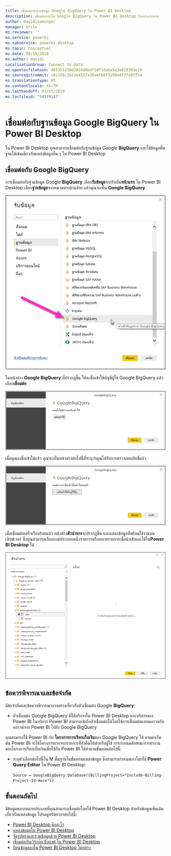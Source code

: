 ```yaml
---
title: เชื่อมต่อกับฐานข้อมูล Google BigQuery ใน Power BI Desktop
description: เชื่อมต่อและใช้ Google BigQuery ใน Power BI Desktop ได้อย่างง่ายดาย
author: davidiseminger
manager: kfile
ms.reviewer: ''
ms.service: powerbi
ms.subservice: powerbi-desktop
ms.topic: conceptual
ms.date: 09/19/2018
ms.author: davidi
LocalizationGroup: Connect to data
ms.openlocfilehash: d65355210d2824d0bdf5df1da6a5a3e826392e18
ms.sourcegitcommit: c8c126c1b2ab4527a16a4fb8f5208e0f7fa5ff5a
ms.translationtype: HT
ms.contentlocale: th-TH
ms.lasthandoff: 01/15/2019
ms.locfileid: "54279147"
---
```

# <a name="connect-to-a-google-bigquery-database-in-power-bi-desktop"></a>เชื่อมต่อกับฐานข้อมูล Google BigQuery ใน Power BI Desktop
ใน Power BI Desktop คุณสามารถเชื่อมต่อกับฐานข้อมูล Google **BigQuery** และใช้ข้อมูลพื้นฐานได้เช่นเดียวกับแหล่งข้อมูลอื่น ๆ ใน Power BI Desktop

## <a name="connect-to-google-bigquery"></a>เชื่อมต่อกับ Google BigQuery
การเชื่อมต่อกับฐานข้อมูล Google **BigQuery** เลือก**รับข้อมูล**จากริบบิ้น**หน้าแรก** ใน Power BI Desktop เลือก**ฐานข้อมูล**จากหมวดทางด้านซ้าย แล้วคุณจะเห็น **Google BigQuery**

![รับกล่องโต้ตอบข้อมูลสำหรับ Google BigQuery](media/desktop-connect-bigquery/connect_bigquery_01.png)

ในหน้าต่าง **Google BigQuery** ที่ปรากฏขึ้น ให้ลงชื่อเข้าใช้บัญชีผู้ใช้ Google BigQuery แล้วเลือก**เชื่อมต่อ**

![ลงชื่อเข้าใช้ Google BigQuery](media/desktop-connect-bigquery/connect_bigquery_02.png)

เมื่อคุณลงชื่อเข้าใช้แล้ว คุณจะเห็นหน้าต่างต่อไปนี้ที่ระบุว่าคุณได้รับการตรวจสอบสิทธิ์แล้ว 

![ลงชื่อเข้าใช้ Google](media/desktop-connect-bigquery/connect_bigquery_02b.png)

เมื่อเชื่อมต่อเสร็จเรียบร้อยแล้ว หน้าต่าง**ตัวนำทาง**จะปรากฏขึ้น และแสดงข้อมูลที่พร้อมใช้งานบนเซิร์ฟเวอร์ ซึ่งคุณสามารถเลือกองค์ประกอบหนึ่งรายการหรือหลายรายการเพื่อนำเข้าและใช้ใน**Power BI Desktop** ได้

![ข้อมูลจาก Google BigQuery](media/desktop-connect-bigquery/connect_bigquery_03.png)

## <a name="considerations-and-limitations"></a>ข้อควรพิจารณาและข้อจำกัด
มีข้อจำกัดและข้อควรพิจารณาบางอย่างเกี่ยวกับตัวเชื่อมต่อ Google **BigQuery**:

* ตัวเชื่อมต่อ Google BigQuery มีให้บริการใน Power BI Desktop และบริการของ Power BI ในบริการ Power BI สามารถเข้าถึงตัวเชื่อมต่อได้โดยใช้การเชื่อมต่อแบบคลาวด์กับคลาวด์จาก Power BI ไปยัง Google BigQuery

คุณสามารถใช้ Power BI กับ **โครงการการเรียกเก็บเงิน**ของ Google BigQuery ได้ ตามค่าเริ่มต้น Power BI จะใช้โครงการแรกจากรายการที่ส่งคืนให้สำหรับผู้ใช้ การกำหนดลักษณะการทำงานของโครงการเรียกเก็บเงินเมื่อใช้กับ Power BI ให้ทำตามขั้นตอนต่อไปนี้:

 * ระบุตัวเลือกต่อไปนี้ใน M พื้นฐานในขั้นตอนแหล่งข้อมูล ซึ่งสามารถกำหนดเองโดยใช้ **Power Query Editor** ใน Power BI Desktop:

    ```Source = GoogleBigQuery.Database([BillingProject="Include-Billing-Project-Id-Here"])```

## <a name="next-steps"></a>ขั้นตอนถัดไป
มีข้อมูลหลากหลายประเภทที่คุณสามารถเชื่อมต่อโดยใช้ Power BI Desktop สำหรับข้อมูลเพิ่มเติมเกี่ยวกับแหล่งข้อมูล โปรดดูทรัพยากรต่อไปนี้:

* [Power BI Desktop คืออะไร](desktop-what-is-desktop.md)
* [แหล่งข้อมูลใน Power BI Desktop](desktop-data-sources.md)
* [จัดรูปทรงและรวมข้อมูลด้วย Power BI Desktop](desktop-shape-and-combine-data.md)
* [เชื่อมต่อกับเวิร์กบุ๊ก Excel ใน Power BI Desktop](desktop-connect-excel.md)   
* [ป้อนข้อมูลลงใน Power BI Desktop โดยตรง](desktop-enter-data-directly-into-desktop.md)   

